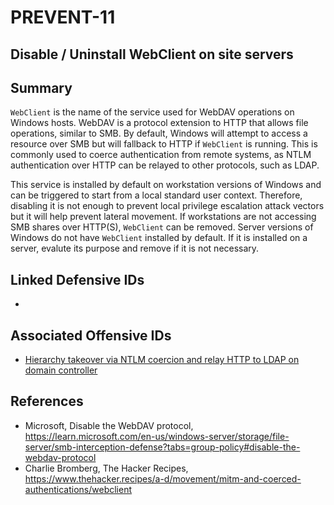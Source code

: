 # PREVENT-11

## Disable / Uninstall WebClient on site servers

## Summary
`WebClient` is the name of the service used for WebDAV operations on Windows hosts. WebDAV is a protocol extension to HTTP that allows file operations, similar to SMB. By default, Windows will attempt to access a resource over SMB but will fallback to HTTP if `WebClient` is running. This is commonly used to coerce authentication from remote systems, as NTLM authentication over HTTP can be relayed to other protocols, such as LDAP. 

This service is installed by default on workstation versions of Windows and can be triggered to start from a local standard user context. Therefore, disabling it is not enough to prevent local privilege escalation attack vectors but it will help prevent lateral movement. If workstations are not accessing SMB shares over HTTP(S), `WebClient` can be removed. Server versions of Windows do not have `WebClient` installed by default. If it is installed on a server, evalute its purpose and remove if it is not necessary.

## Linked Defensive IDs
- 

## Associated Offensive IDs
- [Hierarchy takeover via NTLM coercion and relay HTTP to LDAP on domain controller](../../../attack-techniques/TAKEOVER/TAKEOVER-8/takeover-8_description.md)

## References
- Microsoft, Disable the WebDAV protocol, https://learn.microsoft.com/en-us/windows-server/storage/file-server/smb-interception-defense?tabs=group-policy#disable-the-webdav-protocol
- Charlie Bromberg, The Hacker Recipes, https://www.thehacker.recipes/a-d/movement/mitm-and-coerced-authentications/webclient